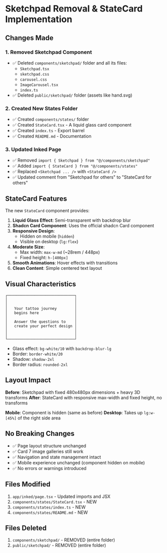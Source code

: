 # Sketchpad Removal & StateCard Implementation

## Changes Made

### 1. Removed Sketchpad Component
- ✅ Deleted `components/sketchpad/` folder and all its files:
  - `Sketchpad.tsx`
  - `sketchpad.css`
  - `carousel.css`
  - `ImageCarousel.tsx`
  - `index.ts`
- ✅ Deleted `public/sketchpad/` folder (assets like hand.svg)

### 2. Created New States Folder
- ✅ Created `components/states/` folder
- ✅ Created `StateCard.tsx` - A liquid glass card component
- ✅ Created `index.ts` - Export barrel
- ✅ Created `README.md` - Documentation

### 3. Updated Inked Page
- ✅ Removed `import { Sketchpad } from "@/components/sketchpad"`
- ✅ Added `import { StateCard } from "@/components/states"`
- ✅ Replaced `<Sketchpad ... />` with `<StateCard />`
- ✅ Updated comment from "Sketchpad for others" to "StateCard for others"

## StateCard Features

The new `StateCard` component provides:

1. **Liquid Glass Effect**: Semi-transparent with backdrop blur
2. **Shadcn Card Component**: Uses the official shadcn Card component
3. **Responsive Design**: 
   - Hidden on mobile (`hidden`)
   - Visible on desktop (`lg:flex`)
4. **Moderate Size**: 
   - Max width: `max-w-md` (~28rem / 448px)
   - Fixed height: `h-[400px]`
5. **Smooth Animations**: Hover effects with transitions
6. **Clean Content**: Simple centered text layout

## Visual Characteristics

```
┌──────────────────────────────┐
│                              │
│                              │
│   Your tattoo journey        │
│   begins here                │
│                              │
│   Answer the questions to    │
│   create your perfect design │
│                              │
│                              │
└──────────────────────────────┘
```

- Glass effect: `bg-white/10` with `backdrop-blur-lg`
- Border: `border-white/20`
- Shadow: `shadow-2xl`
- Border radius: `rounded-2xl`

## Layout Impact

**Before**: Sketchpad with fixed 480x480px dimensions + heavy 3D transforms
**After**: StateCard with responsive max-width and fixed height, no transforms

**Mobile**: Component is hidden (same as before)
**Desktop**: Takes up `lg:w-[45%]` of the right side area

## No Breaking Changes

- ✅ Page layout structure unchanged
- ✅ Card 7 image galleries still work
- ✅ Navigation and state management intact
- ✅ Mobile experience unchanged (component hidden on mobile)
- ✅ No errors or warnings introduced

## Files Modified

1. `app/inked/page.tsx` - Updated imports and JSX
2. `components/states/StateCard.tsx` - NEW
3. `components/states/index.ts` - NEW
4. `components/states/README.md` - NEW

## Files Deleted

1. `components/sketchpad/` - REMOVED (entire folder)
2. `public/sketchpad/` - REMOVED (entire folder)

